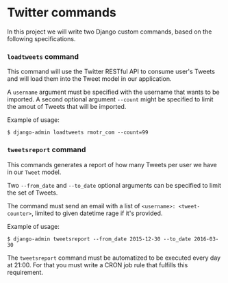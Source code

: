 # Twitter commands

In this project we will write two Django custom commands, based on the following specifications.

### `loadtweets` command

This command will use the Twitter RESTful API to consume user's Tweets and will load them into the Tweet model in our application.

A `username` argument must be specified with the username that wants to be imported. A second optional argument `--count` might be specified to limit the amout of Tweets that will be imported.

Example of usage:
```
$ django-admin loadtweets rmotr_com --count=99
```

### `tweetsreport` command

This commands generates a report of how many Tweets per user we have in our `Tweet` model.

Two `--from_date` and `--to_date` optional arguments can be specified to limit the set of Tweets.

The command must send an email with a list of `<username>: <tweet-counter>`, limited to given datetime rage if it's provided.

Example of usage:
```
$ django-admin tweetsreport --from_date 2015-12-30 --to_date 2016-03-30
```

The `tweetsreport` command must be automatized to be executed every day at 21:00. For that you must write a CRON job rule that fulfills this requirement.
